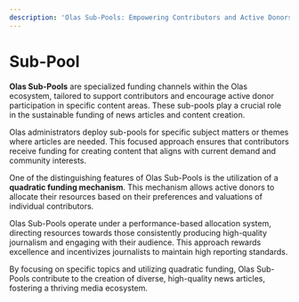 ```yaml
---
description: 'Olas Sub-Pools: Empowering Contributors and Active Donors'
---
```


# Sub-Pool

**Olas Sub-Pools** are specialized funding channels within the Olas ecosystem, tailored to support contributors and encourage active donor participation in specific content areas. These sub-pools play a crucial role in the sustainable funding of news articles and content creation.

Olas administrators deploy sub-pools for specific subject matters or themes where articles are needed. This focused approach ensures that contributors receive funding for creating content that aligns with current demand and community interests.

One of the distinguishing features of Olas Sub-Pools is the utilization of a **quadratic funding mechanism**. This mechanism allows active donors to allocate their resources based on their preferences and valuations of individual contributors.

Olas Sub-Pools operate under a performance-based allocation system, directing resources towards those consistently producing high-quality journalism and engaging with their audience. This approach rewards excellence and incentivizes journalists to maintain high reporting standards.

By focusing on specific topics and utilizing quadratic funding, Olas Sub-Pools contribute to the creation of diverse, high-quality news articles, fostering a thriving media ecosystem.
